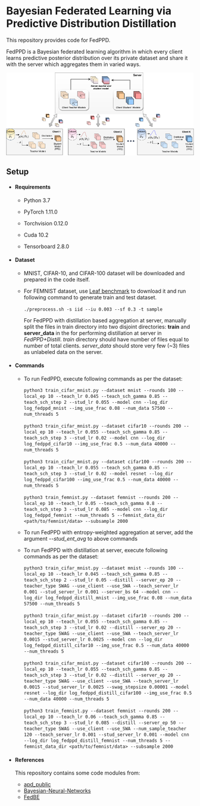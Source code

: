 # Bayesian Federated Learning via Predictive Distribution Distillation

This repository provides code for FedPPD. 

FedPPD is a Bayesian federated learning algorithm in which every client learns predictive posterior distribution over its private dataset and share it with the server which aggregates them in varied  ways.





![FedDiagram](images/FedDiagram.png)



## Setup

- #### Requirements

  - Python 3.7

  - PyTorch 1.11.0

  - Torchvision 0.12.0

  - Cuda 10.2
  - Tensorboard 2.8.0

- #### Dataset

  - MNIST, CIFAR-10, and CIFAR-100 dataset will be downloaded and prepared in the code itself.

  - For FEMNIST dataset, use [Leaf benchmark](https://github.com/TalwalkarLab/leaf/)  to download it and run following command to generate train and test dataset.

    ```./preprocess.sh -s iid --iu 0.003 --sf 0.3 -t sample```

    For FedPPD with distillation based aggregation at server, manually split the files in train directory into two disjoint directories: **train** and **server_data** in the for performing distillation at server in *FedPPD+Distill*. *train* directory should have number of files equal to number of total clients. *server_data* should store very few (~3) files as unlabeled data on the server.

- #### Commands

  - To run FedPPD, execute following commands as per the dataset:

    ```
    python3 train_cifar_mnist.py --dataset mnist --rounds 100 --local_ep 10 --teach_lr 0.045 --teach_sch_gamma 0.85 --teach_sch_step 2 --stud_lr 0.055 --model cnn --log_dir log_fedppd_mnist --img_use_frac 0.08 --num_data 57500 --num_threads 5
    
    python3 train_cifar_mnist.py --dataset cifar10 --rounds 200 --local_ep 10 --teach_lr 0.055 --teach_sch_gamma 0.85 --teach_sch_step 3 --stud_lr 0.02 --model cnn --log_dir log_fedppd_cifar10 --img_use_frac 0.5 --num_data 40000 --num_threads 5
    
    python3 train_cifar_mnist.py --dataset cifar100 --rounds 200 --local_ep 10 --teach_lr 0.055 --teach_sch_gamma 0.85 --teach_sch_step 3 --stud_lr 0.02 --model resnet --log_dir log_fedppd_cifar100 --img_use_frac 0.5 --num_data 40000 --num_threads 5

    python3 train_femnist.py --dataset femnist --rounds 200 --local_ep 10 --teach_lr 0.05 --teach_sch_gamma 0.8 --teach_sch_step 3 --stud_lr 0.085 --model cnn --log_dir log_fedppd_femnist --num_threads 5 --femnist_data_dir <path/to/femnist/data> --subsample 2000

    ```

    

  - To run FedPPD with entropy-weighted aggregation at server, add the argument *--stud_ent_avg* to above commands

  - To run FedPPD with distillation at server, execute following commands as per the dataset:

    ```
    python3 train_cifar_mnist.py --dataset mnist --rounds 100 --local_ep 10 --teach_lr 0.045 --teach_sch_gamma 0.85 --teach_sch_step 2 --stud_lr 0.05 --distill --server_ep 20 --teacher_type SWAG --use_client --use_SWA --teach_server_lr 0.001 --stud_server_lr 0.001 --server_bs 64 --model cnn --log_dir log_fedppd_distill_mnist --img_use_frac 0.08 --num_data 57500 --num_threads 5
    
    python3 train_cifar_mnist.py --dataset cifar10 --rounds 200 --local_ep 10 --teach_lr 0.055 --teach_sch_gamma 0.85 --teach_sch_step 3 --stud_lr 0.02 --distill --server_ep 20 --teacher_type SWAG --use_client --use_SWA --teach_server_lr 0.0015 --stud_server_lr 0.0025 --model cnn --log_dir log_fedppd_distill_cifar10 --img_use_frac 0.5 --num_data 40000 --num_threads 5
    
    python3 train_cifar_mnist.py --dataset cifar100 --rounds 200 --local_ep 10 --teach_lr 0.055 --teach_sch_gamma 0.85 --teach_sch_step 3 --stud_lr 0.02 --distill --server_ep 20 --teacher_type SWAG --use_client --use_SWA --teach_server_lr 0.0015 --stud_server_lr 0.0025 --swag_stepsize 0.00001 --model resnet --log_dir log_fedppd_distill_cifar100 --img_use_frac 0.5 --num_data 40000 --num_threads 5

    python3 train_femnist.py --dataset femnist --rounds 200 --local_ep 10 --teach_lr 0.06 --teach_sch_gamma 0.85 --teach_sch_step 3 --stud_lr 0.085 --distill --server_ep 50 --teacher_type SWAG --use_client --use_SWA --num_sample_teacher 120 --teach_server_lr 0.001 --stud_server_lr 0.001 --model cnn --log_dir log_fedppd_distill_femnist --num_threads 5 --femnist_data_dir <path/to/femnist/data> --subsample 2000

    ```



- #### References

  This repository contains some code modules from:

  - [apd_public](https://github.com/wangkua1/apd_public)
  - [Bayesian-Neural-Networks](https://github.com/JavierAntoran/Bayesian-Neural-Networks)
  - [FedBE](https://github.com/hongyouc/FedBE)

